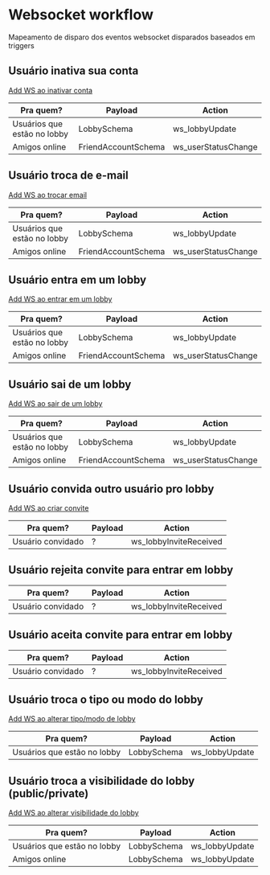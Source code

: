 # Websocket workflow

Mapeamento de disparo dos eventos websocket disparados baseados em triggers

## Usuário inativa sua conta
[Add WS ao inativar conta](https://github.com/3C-gg/reload-backend/issues/62)

| Pra quem?                   | Payload             | Action                |
| --------------------------- | ------------------- | --------------------- |
| Usuários que estão no lobby | LobbySchema         | ws_lobbyUpdate        |
| Amigos online               | FriendAccountSchema | ws_userStatusChange   |

## Usuário troca de e-mail
[Add WS ao trocar email](https://github.com/3C-gg/reload-backend/issues/70)

| Pra quem?                   | Payload             | Action                |
| --------------------------- | ------------------- | --------------------- |
| Usuários que estão no lobby | LobbySchema         | ws_lobbyUpdate        |
| Amigos online               | FriendAccountSchema | ws_userStatusChange   |

## Usuário entra em um lobby
[Add WS ao entrar em um lobby](https://github.com/3C-gg/reload-backend/issues/71)

| Pra quem?                        | Payload             | Action                 |
| -------------------------------- | ------------------- | ---------------------- |
| Usuários que estão no lobby      | LobbySchema         | ws_lobbyUpdate         |
| Amigos online                    | FriendAccountSchema | ws_userStatusChange    |

## Usuário sai de um lobby
[Add WS ao sair de um lobby](https://github.com/3C-gg/reload-backend/issues/72)

| Pra quem?                   | Payload             | Action                |
| --------------------------- | ------------------- | --------------------- |
| Usuários que estão no lobby | LobbySchema         | ws_lobbyUpdate        |
| Amigos online               | FriendAccountSchema | ws_userStatusChange   |

## Usuário convida outro usuário pro lobby
[Add WS ao criar convite](https://github.com/3C-gg/reload-backend/issues/73)

| Pra quem?         | Payload | Action                 |
| ----------------- | ------- | ---------------------- |
| Usuário convidado | ?       | ws_lobbyInviteReceived |

## Usuário rejeita convite para entrar em lobby

| Pra quem?         | Payload | Action                 |
| ----------------- | ------- | ---------------------- |
| Usuário convidado | ?       | ws_lobbyInviteReceived |

## Usuário aceita convite para entrar em lobby

| Pra quem?         | Payload | Action                 |
| ----------------- | ------- | ---------------------- |
| Usuário convidado | ?       | ws_lobbyInviteReceived |

## Usuário troca o tipo ou modo do lobby
[Add WS ao alterar tipo/modo de lobby](https://github.com/3C-gg/reload-backend/issues/74)

| Pra quem?                   | Payload     | Action         |
| --------------------------- | ----------- | -------------- |
| Usuários que estão no lobby | LobbySchema | ws_lobbyUpdate |

## Usuário troca a visibilidade do lobby (public/private)
[Add WS ao alterar visibilidade do lobby](https://github.com/3C-gg/reload-backend/issues/75)

| Pra quem?                   | Payload     | Action         |
| --------------------------- | ----------- | -------------- |
| Usuários que estão no lobby | LobbySchema | ws_lobbyUpdate |
| Amigos online               | LobbySchema | ws_lobbyUpdate |
